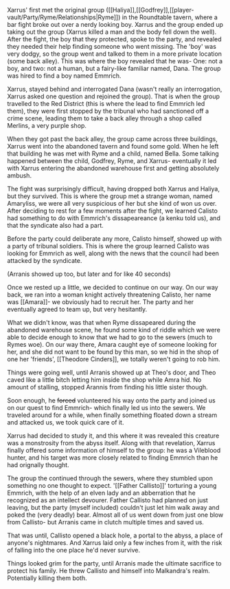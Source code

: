 Xarrus' first met the original group ([[Haliya]],[[Godfrey]],[[player-vault/Party/Ryme/Relationships|Ryme]]) in the Roundtable tavern, where a bar fight broke out over a nerdy looking boy. Xarrus and the group ended up taking out the group (Xarrus killed a man and the body fell down the well). After the fight, the boy that they protected, spoke to the party, and revealed they needed their help finding someone who went missing. The 'boy' was very dodgy, so the group went and talked to them in a more private location (some back alley). This was where the boy revealed that he was- One: not a boy, and two: not a human, but a fairy-like familiar named, Dana. The group was hired to find a boy named Emmrich.

Xarrus, stayed behind and interrogated Dana (wasn't really an interrogation, Xarrus asked one question and rejoined the group). That is when the group travelled to the Red District (this is where the lead to find Emmrich led them), they were first stopped by the tribunal who had sanctioned off a crime scene, leading them to take a back alley through a shop called Merlins, a very purple shop.

When they got past the back alley, the group came across three buildings, Xarrus went into the abandoned tavern and found some gold. When he left that building he was met with Ryme and a child, named Bella. Some talking happened between the child, Godfrey, Ryme, and Xarrus- eventually it led with Xarrus entering the abandoned warehouse first and getting absolutely ambush.

The fight was surprisingly difficult, having dropped both Xarrus and Haliya, but they survived. This is where the group met a strange woman, named Amaryliss, we were all very suspicious of her but she kind of won us over. After deciding to rest for a few moments after the fight, we learned Calisto had something to do with Emmrich's dissapeareance (a kenku told us), and that the syndicate also had a part.

Before the party could deliberate any more, Calisto himself, showed up with a party of tribunal soldiers. This is where the group learned Calisto was looking for Emmrich as well, along with the news that the council had been attacked by the syndicate. 

(Arranis showed up too, but later and for like 40 seconds)

Once we rested up a little, we decided to continue on our way. On our way back, we ran into a woman knight actively threatening Calisto, her name was [[Amara]]- we obviously had to recruit her.  The party and her eventually agreed to team up, but very hesitantly.

What we didn't know, was that when Ryme dissapeared during the abandoned warehouse scene, he found some kind of riddle which we were able to decide enough to know that we had to go to the sewers (much to Rymes woe). On our way there, Amara caught eye of someone looking for her, and she did not want to be found by this man, so we hid in the shop of one her 'friends', [[Theodore Cinders]], we totally weren't going to rob him.

Things were going well, until Arranis showed up at Theo's door, and Theo caved like a little bitch letting him inside the shop while Amra hid. No amount of stalling, stopped Arannis from finding his little sister though.

Soon enough, he ~~forced~~ volunteered his way onto the party and joined us on our quest to find Emmrich- which finally led us into the sewers.  We traveled around for a while, when finally something floated down a stream and attacked us, we took quick care of it.

Xarrus had decided to study it, and this where it was revealed this creature was a monstrosity from the abyss itself. Along with that revelation, Xarrus finally offered some information of himself to the group: he was a Vileblood hunter, and his target was more closely related to finding Emmrich than he had orignally thought.

The group the continued through the sewers, where they stumbled upon something no one thought to expect. '[[Father Callisto]]' torturing a young Emmrich, with the help of an elven lady and an abberration that he recognized as an intellect devourer. Father Callisto had planned on just leaving, but the party (myself included) couldn't just let him walk away and poked the (very deadly) bear. Almost all of us went down from just one blow from Callisto- but Arranis came in clutch multiple times and saved us.

That was until, Callisto opened a black hole, a portal to the abyss, a place of anyone's nightmares. And Xarrus laid only a few inches from it, with the risk of falling into the one place he'd never survive.

Things looked grim for the party, until Arranis made the ultimate sacrifice to protect his family. He threw Callisto and himself into Malkandra's realm. Potentially killing them both.